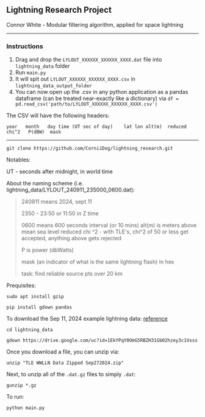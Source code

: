 ## Lightning Research Project

Connor White - Modular filtering algorithm, applied for space lightning

---

### Instructions

1. Drag and drop the `LYLOUT_XXXXXX_XXXXXX_XXXX.dat` file into `lightning_data` folder
2. Run `main.py`
3. It will spit out `LYLOUT_XXXXXX_XXXXXX_XXXX.csv` in `lightning_data_output_folder`
4. You can now open up the .csv in any python application as a pandas dataframe (can be treated near-exactly like a dictionary) via  `df = pd.read_csv('path/to/LYLOUT_XXXXXX_XXXXXX_XXXX.csv')`

The CSV will have the following headers:

`year	month	day	time (UT sec of day)	lat	lon	alt(m)	reduced chi^2	P(dBW)	mask`

---

```
git clone https://github.com/CorniiDog/lightning_research.git
```

Notables:

UT - seconds after midnight, in world time

About the naming scheme (i.e. lightning_data/LYLOUT_240911_235000_0600.dat):
>
> 240911 means 2024, sept 11
>
> 2350 - 23:50 or 11:50 in Z time
>
> 0600 means 600 seconds interval (or 10 mins)
> alt(m) is meters above mean sea level
> reduced chi ^2 - with TLE's, chi^2 of 50 or less get accepted, anything above gets rejected
>
> P is power (dbWatts)
>
> mask (an indicator of what is the same lightning flash) in hex
>
> task: find reliable source pts over 20 km


Prequisites:

```
sudo apt install gzip

pip install gdown pandas
```

To download the Sep 11, 2024 example lightning data: [reference](https://stackoverflow.com/questions/25010369/wget-curl-large-file-from-google-drive)
```
cd lightning_data

gdown https://drive.google.com/uc?id=1EkYPqY0OmG5RBZH31Gb02hzey3c1Vxsx
```

Once you download a file, you can unzip via:

```
unzip "TLE WWLLN Data Zipped Sep272024.zip"
```


Next, to unzip all of the `.dat.gz` files to simply `.dat`:

```
gunzip *.gz
```

To run:

```
python main.py
```